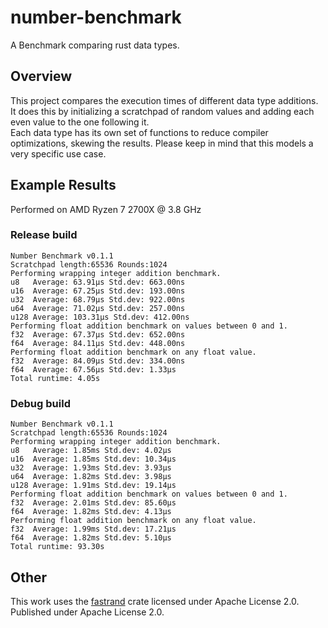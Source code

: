 # number-benchmark
A Benchmark comparing rust data types. 
## Overview
This project compares the execution times of different data type additions.  
It does this by initializing a scratchpad of random values and adding each even value to the one following it.  
Each data type has its own set of functions to reduce compiler optimizations, skewing the results.
Please keep in mind that this models a very specific use case.  
## Example Results
Performed on AMD Ryzen 7 2700X @ 3.8 GHz
### Release build

```
Number Benchmark v0.1.1
Scratchpad length:65536 Rounds:1024
Performing wrapping integer addition benchmark.
u8   Average: 63.91µs Std.dev: 663.00ns
u16  Average: 67.25µs Std.dev: 193.00ns
u32  Average: 68.79µs Std.dev: 922.00ns
u64  Average: 71.02µs Std.dev: 257.00ns
u128 Average: 103.31µs Std.dev: 412.00ns
Performing float addition benchmark on values between 0 and 1.
f32  Average: 67.37µs Std.dev: 652.00ns
f64  Average: 84.11µs Std.dev: 448.00ns
Performing float addition benchmark on any float value.
f32  Average: 84.09µs Std.dev: 334.00ns
f64  Average: 67.56µs Std.dev: 1.33µs
Total runtime: 4.05s
```

### Debug build

```
Number Benchmark v0.1.1
Scratchpad length:65536 Rounds:1024
Performing wrapping integer addition benchmark.  
u8   Average: 1.85ms Std.dev: 4.02µs  
u16  Average: 1.85ms Std.dev: 10.34µs  
u32  Average: 1.93ms Std.dev: 3.93µs  
u64  Average: 1.82ms Std.dev: 3.98µs  
u128 Average: 1.91ms Std.dev: 19.14µs  
Performing float addition benchmark on values between 0 and 1.  
f32  Average: 2.01ms Std.dev: 85.60µs  
f64  Average: 1.82ms Std.dev: 4.13µs  
Performing float addition benchmark on any float value.  
f32  Average: 1.99ms Std.dev: 17.21µs  
f64  Average: 1.82ms Std.dev: 5.10µs  
Total runtime: 93.30s
```

## Other
This work uses the [fastrand](https://github.com/smol-rs/fastrand) crate licensed under Apache License 2.0.  
Published under Apache License 2.0.   
